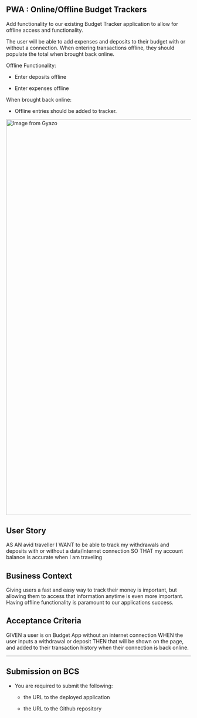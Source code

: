 ## PWA : Online/Offline Budget Trackers

Add functionality to our existing Budget Tracker application to allow for offline access and functionality.

The user will be able to add expenses and deposits to their budget with or without a connection. When entering transactions offline, they should populate the total when brought back online.

Offline Functionality:

  * Enter deposits offline

  * Enter expenses offline

When brought back online:

  * Offline entries should be added to tracker.



  <a href="https://gyazo.com/2a7698e24d688cbd8b01dda5324d9c82"><img src="https://i.gyazo.com/2a7698e24d688cbd8b01dda5324d9c82.gif" alt="Image from Gyazo" width="1077.5"/></a>

## User Story
AS AN avid traveller
I WANT to be able to track my withdrawals and deposits with or without a data/internet connection
SO THAT my account balance is accurate when I am traveling

## Business Context

Giving users a fast and easy way to track their money is important, but allowing them to access that information anytime is even more important. Having offline functionality is paramount to our applications success.


## Acceptance Criteria
GIVEN a user is on Budget App without an internet connection
WHEN the user inputs a withdrawal or deposit
THEN that will be shown on the page, and added to their transaction history when their connection is back online.

- - -


## Submission on BCS

* You are required to submit the following:

  * the URL to the deployed application

  * the URL to the Github repository


